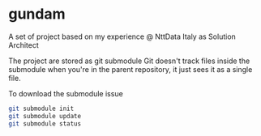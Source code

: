 gundam
======

A set of project based on my experience @ NttData Italy as Solution Architect


The project are stored as git submodule
Git doesn't track files inside the submodule when you're in the parent repository, it just sees it as a single file.

To download the submodule issue
```sh
git submodule init
git submodule update
git submodule status
```


